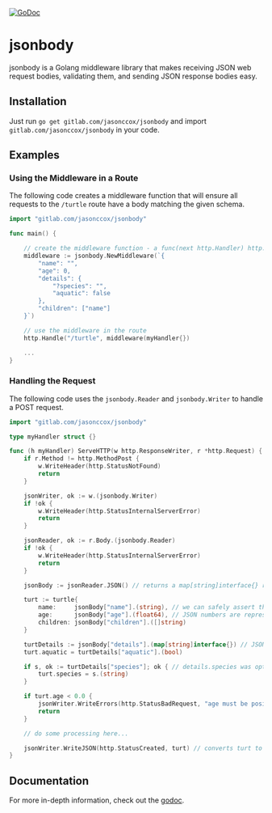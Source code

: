 [![GoDoc](https://godoc.org/gitlab.com/jasonccox/jsonbody?status.svg)](https://godoc.org/gitlab.com/jasonccox/jsonbody)

# jsonbody

jsonbody is a Golang middleware library that makes receiving JSON web request bodies, validating them, and sending JSON response bodies easy.

## Installation

Just run `go get gitlab.com/jasonccox/jsonbody` and import `gitlab.com/jasonccox/jsonbody` in your code.

## Examples

### Using the Middleware in a Route

The following code creates a middleware function that will ensure all requests to the `/turtle` route have a body matching the given schema.

```go
import "gitlab.com/jasonccox/jsonbody"

func main() {

	// create the middleware function - a func(next http.Handler) http.Handler
    middleware := jsonbody.NewMiddleware(`{
        "name": "",
        "age": 0,
        "details": {
            "?species": "",
            "aquatic": false
        },
        "children": ["name"]
    }`)

	// use the middleware in the route
	http.Handle("/turtle", middleware(myHandler{})

	...
}
```

### Handling the Request

The following code uses the `jsonbody.Reader` and `jsonbody.Writer` to handle a POST request.

```go
import "gitlab.com/jasonccox/jsonbody"

type myHandler struct {}

func (h myHandler) ServeHTTP(w http.ResponseWriter, r *http.Request) {
	if r.Method != http.MethodPost {
		w.WriteHeader(http.StatusNotFound)
		return
	}

	jsonWriter, ok := w.(jsonbody.Writer)
	if !ok {
		w.WriteHeader(http.StatusInternalServerError)
		return
	}

	jsonReader, ok := r.Body.(jsonbody.Reader)
	if !ok {
		w.WriteHeader(http.StatusInternalServerError)
		return
	}

	jsonBody := jsonReader.JSON() // returns a map[string]interface{} representing the request body

	turt := turtle{
		name:     jsonBody["name"].(string), // we can safely assert the type because the middleware already checked it
		age:      jsonBody["age"].(float64), // JSON numbers are represented as float64
		children: jsonBody["children"].([]string)
	}

	turtDetails := jsonBody["details"].(map[string]interface{}) // JSON objects are represented as map[string]interface{}
	turt.aquatic = turtDetails["aquatic"].(bool)

	if s, ok := turtDetails["species"]; ok { // details.species was optional, so we need to make sure it was set before using it
		turt.species = s.(string)
	}

	if turt.age < 0.0 {
		jsonWriter.WriteErrors(http.StatusBadRequest, "age must be positive") // sends back an error body
		return
	}

	// do some processing here...

	jsonWriter.WriteJSON(http.StatusCreated, turt) // converts turt to JSON and writes it as the response body
}
```

## Documentation

For more in-depth information, check out the [godoc](https://godoc.org/gitlab.com/jasonccox/jsonbody).
